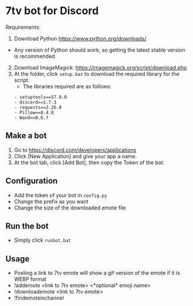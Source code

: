 # 7tv bot for Discord
Requirements:
1) Download Python https://www.python.org/downloads/
- Any version of Python should work, so getting the latest stable version is recommended
2) Download ImageMagick: https://imagemagick.org/script/download.php
3) At the folder, click `setup.bat` to download the required library for the script. 
   - The libraries required are as follows:
    ```
    - setuptools==57.0.0
    - discord==1.7.3
    - requests==2.26.0
    - Pillow==8.4.0
    - Wand==0.6.7
    ```

## Make a bot
1) Go to https://discord.com/developers/applications
2) Click [New Application] and give your app a name.
3) At the bot tab, click [Add Bot], then copy the Token of the bot.

## Configuration
- Add the token of your bot in `config.py`
- Change the prefix as you want
- Change the size of the downloaded emote file

## Run the bot
- Simply click `runbot.bat`

## Usage
- Posting a link to 7tv emote will show a gif version of the emote if it is WEBP format
- !addemote <link to 7tv emote> <\*optional\* emoji name>
- !downloademote <link to 7tv emote> <emote size>
- !findemoteinchannel <channel name> <text>
